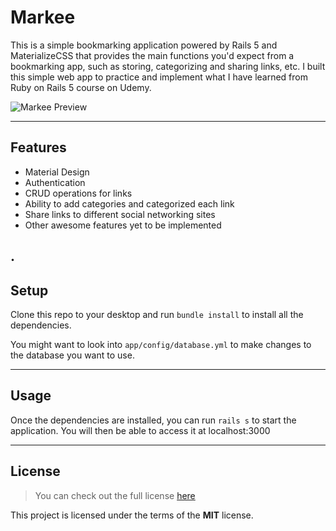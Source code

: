 Markee
============

This is a simple bookmarking application powered by Rails 5 and MaterializeCSS that provides the main functions you'd expect from a bookmarking app, such as storing, categorizing and sharing links, etc. I built this simple
web app to practice and implement what I have learned from Ruby on Rails 5 course on Udemy. 

![Markee Preview](http://i.imgur.com/mAtjBv2.png)

---

## Features
- Material Design
- Authentication
- CRUD operations for links
- Ability to add categories and categorized each link
- Share links to different social networking sites
- Other awesome features yet to be implemented

.
---

## Setup
Clone this repo to your desktop and run `bundle install` to install all the dependencies.

You might want to look into `app/config/database.yml` to make changes to the database you want to use. 

---

## Usage
Once the dependencies are installed, you can run  `rails s` to start the application. You will then be able to access it at localhost:3000

---

## License
>You can check out the full license [here](https://github.com/leighayanid/markee/blob/master/LICENSE.md)

This project is licensed under the terms of the **MIT** license.
